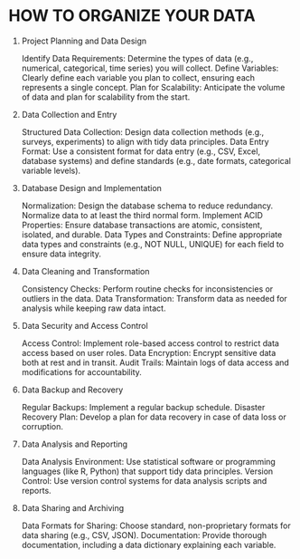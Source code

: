 # HOW TO ORGANIZE YOUR DATA

1. Project Planning and Data Design

    Identify Data Requirements: Determine the types of data (e.g., numerical, categorical, time series) you will collect.
    Define Variables: Clearly define each variable you plan to collect, ensuring each represents a single concept.
    Plan for Scalability: Anticipate the volume of data and plan for scalability from the start.

2. Data Collection and Entry

    Structured Data Collection: Design data collection methods (e.g., surveys, experiments) to align with tidy data principles.
    Data Entry Format: Use a consistent format for data entry (e.g., CSV, Excel, database systems) and define standards (e.g., date formats, categorical variable levels).

3. Database Design and Implementation

    Normalization: Design the database schema to reduce redundancy. Normalize data to at least the third normal form.
    Implement ACID Properties: Ensure database transactions are atomic, consistent, isolated, and durable.
    Data Types and Constraints: Define appropriate data types and constraints (e.g., NOT NULL, UNIQUE) for each field to ensure data integrity.

4. Data Cleaning and Transformation

    Consistency Checks: Perform routine checks for inconsistencies or outliers in the data.
    Data Transformation: Transform data as needed for analysis while keeping raw data intact.

5. Data Security and Access Control

    Access Control: Implement role-based access control to restrict data access based on user roles.
    Data Encryption: Encrypt sensitive data both at rest and in transit.
    Audit Trails: Maintain logs of data access and modifications for accountability.

6. Data Backup and Recovery

    Regular Backups: Implement a regular backup schedule.
    Disaster Recovery Plan: Develop a plan for data recovery in case of data loss or corruption.

7. Data Analysis and Reporting

    Data Analysis Environment: Use statistical software or programming languages (like R, Python) that support tidy data principles.
    Version Control: Use version control systems for data analysis scripts and reports.

8. Data Sharing and Archiving

    Data Formats for Sharing: Choose standard, non-proprietary formats for data sharing (e.g., CSV, JSON).
    Documentation: Provide thorough documentation, including a data dictionary explaining each variable.
